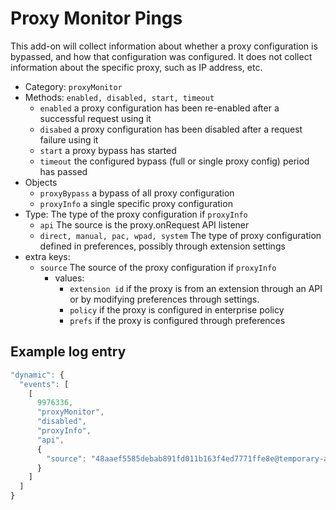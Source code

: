 # Proxy Monitor Pings

This add-on will collect information about whether a proxy configuration is 
bypassed, and how that configuration was configured.  It does not collect
information about the specific proxy, such as IP address, etc.

- Category: `proxyMonitor`
- Methods: `enabled, disabled, start, timeout`
  - `enabled` a proxy configuration has been re-enabled after a successful request using it
  - `disabed` a proxy configuration has been disabled after a request failure using it
  - `start` a proxy bypass has started
  - `timeout` the configured bypass (full or single proxy config) period has passed
- Objects
  - `proxyBypass` a bypass of all proxy configuration
  - `proxyInfo` a single specific proxy configuration
- Type: The type of the proxy configuration if `proxyInfo`
  - `api` The source is the proxy.onRequest API listener
  - `direct, manual, pac, wpad, system` The type of proxy configuration defined in preferences, possibly through extension settings
- extra keys: 
  - `source` The source of the proxy configuration if `proxyInfo`
    - values: 
      - `extension id` if the proxy is from an extension through an API or by modifying preferences through settings.
      - `policy` if the proxy is configured in enterprise policy
      - `prefs` if the proxy is configured through preferences

## Example log entry

```js
"dynamic": {
  "events": [
    [
      9976336,
      "proxyMonitor",
      "disabled",
      "proxyInfo",
      "api",
      {
        "source": "48aaef5585debab891fd011b163f4ed7771ffe8e@temporary-addon"
      }
    ]
  ]
}
```
